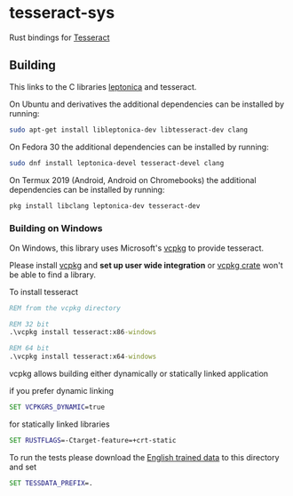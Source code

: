 # tesseract-sys

Rust bindings for [Tesseract](https://github.com/tesseract-ocr/tesseract)

## Building

This links to the C libraries [leptonica](https://github.com/danbloomberg/leptonica) and tesseract.

On Ubuntu and derivatives the additional dependencies can be installed by running:

```bash
sudo apt-get install libleptonica-dev libtesseract-dev clang
```

On Fedora 30 the additional dependencies can be installed by running:

```bash
sudo dnf install leptonica-devel tesseract-devel clang
```

On Termux 2019 (Android, Android on Chromebooks) the additional dependencies can be installed by running:

```bash
pkg install libclang leptonica-dev tesseract-dev
```

### Building on Windows

On Windows, this library uses Microsoft's [vcpkg](https://github.com/microsoft/vcpkg) to provide tesseract.

Please install [vcpkg](https://github.com/microsoft/vcpkg) and **set up user wide integration** or [vcpkg crate](https://crates.io/crates/vcpkg) won't be able to find a library.

To install tesseract

```cmd
REM from the vcpkg directory

REM 32 bit
.\vcpkg install tesseract:x86-windows

REM 64 bit
.\vcpkg install tesseract:x64-windows
```

vcpkg allows building either dynamically or statically linked application

if you prefer dynamic linking

```cmd
SET VCPKGRS_DYNAMIC=true
```

for statically linked libraries

```cmd
SET RUSTFLAGS=-Ctarget-feature=+crt-static
```

To run the tests please download the [English trained data](https://github.com/tesseract-ocr/tessdata/blob/master/eng.traineddata) to this directory and set

```cmd
SET TESSDATA_PREFIX=.
```
